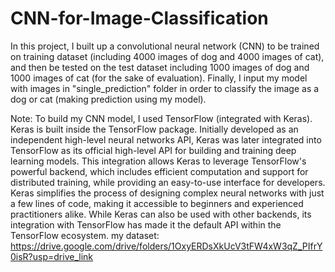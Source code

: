 # CNN-for-Image-Classification
In this project, I built up a convolutional neural network (CNN) to be trained on training dataset (including 4000 images of dog and 4000 images of cat), and then be tested on the test dataset including 1000 images of dog and 1000 images of cat (for the sake of evaluation). Finally, I input my model with images in "single_prediction" folder in order to classify the image as a dog or cat (making prediction using my model). 

Note: To build my CNN model, I used TensorFlow (integrated with Keras). Keras is built inside the TensorFlow package. Initially developed as an independent high-level neural networks API, Keras was later integrated into TensorFlow as its official high-level API for building and training deep learning models. This integration allows Keras to leverage TensorFlow's powerful backend, which includes efficient computation and support for distributed training, while providing an easy-to-use interface for developers. Keras simplifies the process of designing complex neural networks with just a few lines of code, making it accessible to beginners and experienced practitioners alike. While Keras can also be used with other backends, its integration with TensorFlow has made it the default API within the TensorFlow ecosystem.
my dataset: https://drive.google.com/drive/folders/1OxyERDsXkUcV3tFW4xW3qZ_PIfrY0isR?usp=drive_link
